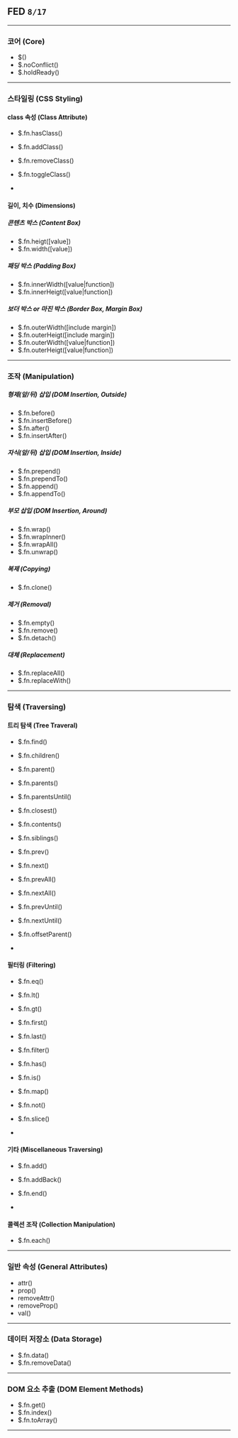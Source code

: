 ## FED `8/17`

---

### 코어 (Core)
- $()
- $.noConflict()
- $.holdReady()

---

### 스타일링 (CSS Styling)

#### class 속성 (Class Attribute)
- $.fn.hasClass()
- $.fn.addClass()
- $.fn.removeClass()
- $.fn.toggleClass()

-

#### 길이, 치수 (Dimensions)

##### 콘텐츠 박스 (Content Box)
- $.fn.heigt([value])
- $.fn.width([value])

##### 패딩 박스 (Padding Box)
- $.fn.innerWidth([value|function])
- $.fn.innerHeigt([value|function])

##### 보더 박스 or 마진 박스 (Border Box, Margin Box)
- $.fn.outerWidth([include margin])
- $.fn.outerHeigt([include margin])
- $.fn.outerWidth([value|function])
- $.fn.outerHeigt([value|function])

---

### 조작 (Manipulation)

##### 형제(앞/뒤) 삽입 (DOM Insertion, Outside)
- $.fn.before()
- $.fn.insertBefore()
- $.fn.after()
- $.fn.insertAfter()

##### 자식(앞/뒤) 삽입 (DOM Insertion, Inside)
- $.fn.prepend()
- $.fn.prependTo()
- $.fn.append()
- $.fn.appendTo()

##### 부모 삽입 (DOM Insertion, Around)
- $.fn.wrap()
- $.fn.wrapInner()
- $.fn.wrapAll()
- $.fn.unwrap()

##### 복제 (Copying)
- $.fn.clone()

##### 제거 (Removal)
- $.fn.empty()
- $.fn.remove()
- $.fn.detach()

##### 대체 (Replacement)
- $.fn.replaceAll()
- $.fn.replaceWith()

---

### 탐색 (Traversing)

#### 트리 탐색 (Tree Traveral)
- $.fn.find()
- $.fn.children()
- $.fn.parent()
- $.fn.parents()
- $.fn.parentsUntil()
- $.fn.closest()
- $.fn.contents()
- $.fn.siblings()
- $.fn.prev()
- $.fn.next()
- $.fn.prevAll()
- $.fn.nextAll()
- $.fn.prevUntil()
- $.fn.nextUntil()
- $.fn.offsetParent()

-

#### 필터링 (Filtering)
- $.fn.eq()
- $.fn.lt()
- $.fn.gt()
- $.fn.first()
- $.fn.last()
- $.fn.filter()
- $.fn.has()
- $.fn.is()
- $.fn.map()
- $.fn.not()
- $.fn.slice()

-

#### 기타 (Miscellaneous Traversing)
- $.fn.add()
- $.fn.addBack()
- $.fn.end()

-

#### 콜렉션 조작 (Collection Manipulation)
- $.fn.each()

---

### 일반 속성 (General Attributes)
- attr()
- prop()
- removeAttr()
- removeProp()
- val()

---

### 데이터 저장소 (Data Storage)

- $.fn.data()
- $.fn.removeData()

---

### DOM 요소 추출 (DOM Element Methods)

- $.fn.get()
- $.fn.index()
- $.fn.toArray()

---

<!-- #### Each

```js
// jQuery
$('input.date').each(function(index, el){
	$(el).text('Hello: ' + index);
});

// Native 1
var input_date = document.querySelectorAll('input.date'), l;

for(l=input_date.length-1; l>=0; l--){
	input_date[l].innerText = 'Hello: ' + l;
}

// Native 2
var input_date = document.querySelectorAll('input.date');
var els = Array.prototype.slice.call(input_date);

els.forEach(function(el, index){
	el.innerText = 'Hello: ' + index;
});

// Native 3
var input_date = document.querySelectorAll('input.date');

[].forEach.call(input_date, function(el, index){
	el.innerText = 'Hello: ' + index;
});

// Native 4
function $$(selector) {
	return [].forEach.call( document.querySelectorAll(selector) );
}

$$('input.date').forEach(function(el, index) {
	el.innerText = 'Hello: ' + index;
});
```

-

#### Index

```js
// jQuery
$('#app a').eq(2)  // jQuery Object
$('#app a').get(1) // DOM Element
$('#app a')[2]     // DOM Element

// Native
document.querySelector('#app a').item(1)
document.querySelector('#app a')[2]
```

-

#### First & Last

```js
// jQuery
var $app_links = $('#app a');
// first
$app_links.first() // jQuery Object
$app_links.eq(0)   // jQuery Object
$app_links.get(0)  // DOM Element
$app_links[0]      // DOM Element
// last
$app_links.last()                // jQuery Object
$app_links.eq(-1)                // jQuery Object
$app_links.get(-1)               // DOM Element
$app_links[$app_links.length -1] // DOM Element


// Native
var app_links = document.querySelector('#app a');
// first
app_links[0];
// last
app_links[app_links.length - 1];
[].pop.call(app_links);
```

-

#### is

```js
// jQuery
$('#widget').is('input.date');

// Native
// .matches: IE 9+(ms)
document.querySelector('#widget').matches('input.date');
``` -->